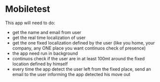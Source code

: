 # Mobiletest

This app will need to do:
- get the name and email from user
- get the real time localization of user
- get the one fixed localization defined by the user (like you home, your company, any ONE place you want continuos check of presence)
- the app need run in background
- continuos check if the user are in at least 100mt around the fixed location defined by himself
- every time the app detect the user left from the fixed place, send an email to the user informing the app detected his move out
